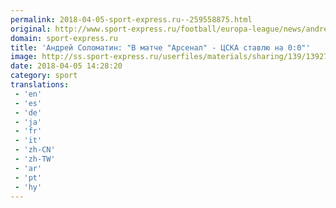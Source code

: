 ```yaml
---
permalink: 2018-04-05-sport-express.ru--259558875.html
original: http://www.sport-express.ru/football/europa-league/news/andrey-solomatin-v-matche-arsenal-cska-stavlyu-na-0-0-1392741/
domain: sport-express.ru
title: 'Андрей Соломатин: "В матче "Арсенал" - ЦСКА ставлю на 0:0"'
image: http://ss.sport-express.ru/userfiles/materials/sharing/139/1392741.jpg
date: 2018-04-05 14:28:20
category: sport
translations: 
 - 'en'
 - 'es'
 - 'de'
 - 'ja'
 - 'fr'
 - 'it'
 - 'zh-CN'
 - 'zh-TW'
 - 'ar'
 - 'pt'
 - 'hy'
---
```


